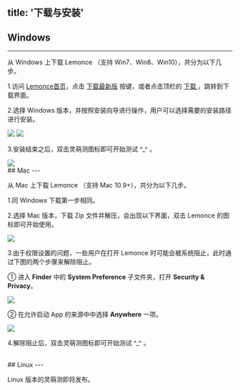 title: '下载与安装'
---

## Windows
---

从 Windows 上下载 Lemonce （支持 Win7、Win8、Win10），共分为以下几步。

1.访问 [Lemonce首页](/zh-cn/index.html)，点击 <a class="btn-teal" href="https://license.lemonce.com:8082/#/download">下载最新版</a>  按键，或者点击顶栏的 <a class="btn-black" href="https://license.lemonce.com:8082/#/download"> 下载 </a>，跳转到下载界面。

2.选择 Windows 版本，并按照安装向导进行操作，用户可以选择需要的安装路径进行安装。

<img src="/images/setup/download-windows-01.png">
<img src="/images/setup/download-windows-02.png">

3.安装结束之后，双击灵萌测图标即可开始测试 ^_^ 。

<img src="/images/setup/download-windows-03.png">

<br/>
## Mac
---

从 Mac 上下载 Lemonce （支持 Mac 10.9+），共分为以下几步。

1.同 Windows 下载第一步相同。

2.选择 Mac 版本，下载 Zip 文件并解压，会出现以下界面，双击 Lemonce 的图标即可开始使用。

<img class="box-shadow" src="/images/setup/download-mac-01.png">

3.由于权限设置的问题，一些用户在打开 Lemonce 时可能会被系统阻止，此时通过下图的两个步骤来解除阻止。

① 进入 **Finder** 中的 **System Preference** 子文件夹，打开 **Security & Privacy**。

<img class="box-shadow" src="/images/setup/download-mac-02.png">

② 在允许启动 App 的来源中中选择 **Anywhere** 一项。

<img class="box-shadow" src="/images/setup/download-mac-03.png">

4.解除阻止后，双击灵萌测图标即可开始测试 ^_^ 。

<br/>
## Linux
---

Linux 版本的灵萌测即将发布。


